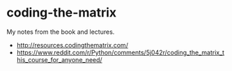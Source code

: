 # coding-the-matrix
My notes from the book and lectures.

* http://resources.codingthematrix.com/
* https://www.reddit.com/r/Python/comments/5j042r/coding_the_matrix_this_course_for_anyone_need/
